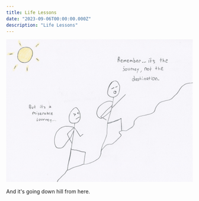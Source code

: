 ```yaml
---
title: Life Lessons
date: "2023-09-06T00:00:00.000Z"
description: "Life Lessons"
---
```


![Life Lessons](./life-lessons.jpg)

And it's going down hill from here.
